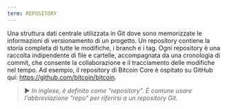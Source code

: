 ```yaml
---
term: REPOSITORY
---
```


Una struttura dati centrale utilizzata in Git dove sono memorizzate le informazioni di versionamento di un progetto. Un repository contiene la storia completa di tutte le modifiche, i branch e i tag. Ogni repository è una raccolta indipendente di file e cartelle, accompagnata da una cronologia di commit, che consente la collaborazione e il tracciamento delle modifiche nel tempo. Ad esempio, il repository di Bitcoin Core è ospitato su GitHub qui: https://github.com/bitcoin/bitcoin.

> ► *In inglese, è definito come "repository". È comune usare l'abbreviazione "repo" per riferirsi a un repository Git.*